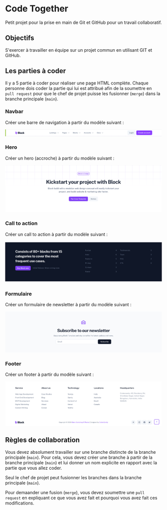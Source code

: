 # Code Together

Petit projet pour la prise en main de Git et GitHub pour un travail collaboratif.

## Objectifs

S'exercer à travailler en équipe sur un projet commun en utilisant GIT et GitHub.

## Les parties à coder

Il y a 5 partie à coder pour réaliser une page HTML complète. Chaque personne dois coder la partie qui lui est attribué afin de la soumettre en `pull request` pour que le chef de projet puisse les fusionner (`merge`) dans la branche principale (`main`).


### Navbar

Créer une barre de navigation à partir du modèle suivant : 

![avbar](./assets/navbar.png)

### Hero

Créer un hero (accroche) à partir du modèle suivant :

![Hero](./assets/hero.png)

### Call to action

Créer un call to action à partir du modèle suivant :

![Call to action](./assets/call-to-action.png)

### Formulaire

Créer un formulaire de newsletter à partir du modèle suivant :

![Formulaire newsletter](./assets/form.png)

### Footer

Créer un footer à partir du modèle suivant :

![Footer](./assets/footer.png)

## Règles de collaboration

Vous devez absolument travailler sur une branche distincte de la branche principale (`main`). Pour cela, vous devez créer une branche à partir de la branche principale (`main`) et lui donner un nom explicite en rapport avec la partie que vous allez coder.

Seul le chef de projet peut fusionner les branches dans la branche principale (`main`).

Pour demaander une fusion (`merge`), vous devez soumettre une `pull request` en expliquant ce que vous avez fait et pourquoi vous avez fait ces modifications.